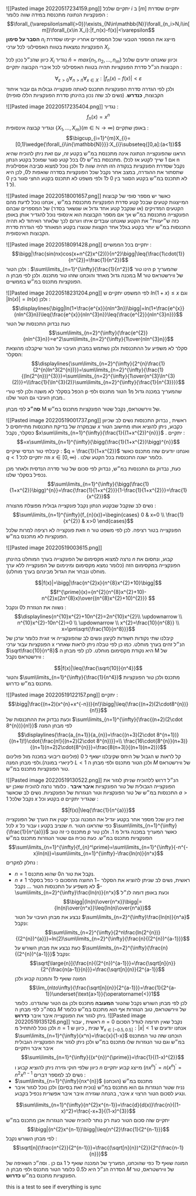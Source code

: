 ![[Pasted image 20220517234159.png]]
יתקיים שלכל $i$ ב $[m]$ יתקיים שסדרת הפונקציות הנתונה מתכנסת במידה שווה כלומר : 
$$\forall_{\varepsilon\small{>0}}\exists_{N\in\mathbb{N}}\forall_{n_i>N,i\in[m]}\forall_{x\in X_i}:|f_n(x)-f(x)|<\varepsilon$$
__הסבר על סימון__ $n_i$ מייצג את המספר הטבעי שכל המספרים אחריו יקיימו שסדרת הפונקציות נמצאות בטווח האפסילוני לכל ערכי $X_i$.

כיוון שהנ״ל נכון לכל $X_i$ נגדיר $\widetilde{n}=max\{{n_{1},n_{2},\dots,n_{m}}\}$ וכיוון שאנחנו יודעים שלכל הקבוצות הנ״ל סדרת הפונקציות תהיה בטווח האפסילוני לכל איברי הקבוצה יתקיים : 

$$\forall_{\varepsilon>0}\forall_{n>\widetilde{n}}\forall_{x\in X}:|f_{n}(x)-f(x)|<\varepsilon$$
 ולכן לפי הגדרה סדרת הפונקציות תתכנס לאותה פונקצייה גבולות גם עבור איחוד הקבוצות, __כנדרש__.  (נשים לב שזה נכון בהינתן סדרת הפונקציות הללו סופית)

![[Pasted image 20220517235404.png]]
נגדיר : 
$$f_{n}(x)=x^{n}$$
ונגדיר קבוצה אינסופית $\{ X_{1},\dots,X_{m}\}(m\in{\mathbb{N}}\rightarrow{\infty})$
באופן שתקיים : 
$$\bigcup_{i=1}^{m}X_{i}=[0,1)\wedge{\forall_{i\in{\mathbb{N}}}}:X_{i}\subseteq{[0,a]:(a<1)}$$
הראנו שהפונקצייה הנתונה אינה מתכנסת במ״ש בקטע זה, עם זאת ניתן להוכיח שהיא מתכנסת במ״ש ל0 בכל קטע סגור שמוכל בקטע הנתון. (אם $1$ שייך לקטע אז לכל n נקבל שסדרת הפונקציות בנקודה הזו תהיה שווה ל1 ולכן נוכל למצוא סביבה אפסילונית שתסתור את ההגדרה, במצב אחר נקבל שכל הפונקציות בסדרה שואפות ל0, לכן היא לא תתכנס במ״ש בקטע הסגור בין 0 ל1 ולפי משפט לא תתכנס בקטע החצי סגור בין 0 ל 1).

![[Pasted image 20220518001657.png]]
כאשר יש מספר סופי של קבוצות המייצגות קטעים שבכל קטע סדרת הפונקציות מתכנסת במ״ש , אנחנו נוכל לדעת מהם הקטעים המדויקים (או שנקבל קטע אחד גדול או שנשאר בסדר) של המספרים שבהם הפונקצייה מתכנסת במ״ש אך אם מספר הקבוצות הוא אינסופי נוכל להגדיר אותן באופן כזה ש״יעוות״ את הקטע שאנחנו עובדים איתו ויגרום לכך שלאחר האיחוד לא תהיה התכנסות במ״ש יותר בקטע בגלל אחד הקצוות שנוצרו בקטע המאוחד לפי הגדרת סדרת הקבוצות האינסופית.

![[Pasted image 20220518091428.png]]
יתקיים בכל הממשיים :
$$\bigg|\frac{sin(nx)cos(x+n^{2}x^{2})}{n^2}\bigg|\leq{\frac{1\cdot{1}}{n^{2}}=\frac{1}{n^2}}$$
ולכן הטור : $\sum\limits_{n=1}^{\infty}{\frac{1}{n^2}}$ הינו טור p שהמעריך במכנה גדול מאחד והוכחנו שזהו טור מתכנס. ולכן לפי מבחן ה M של ווירשטראס טור הפונקציות מתכנס במ״ש בממשיים. 

![[Pasted image 20220518231204.png]]
לפי המשפט יתקיים ש $ln(1+x)\leq{x}$ וגם  $|ln(x)|=ln(x)$ ולכן :
$$\displaylines{\bigg|ln(1+\frac{e^{x}}{nln^3n})\bigg|=ln(1+\frac{e^{x}}{nln^{3}n})\leq{\frac{e^{x}}{nln^{3}n}}\leq{\frac{e^{2}}{nln^{3}n}}}$$
כעת  נבדוק התכנסות של הטור
$$\sum\limits_{n=2}^{\infty}{\frac{e^{2}}{nln^{3}n}}=e^2\sum\limits_{n=2}^{\infty}{1\over{nln^{3}n}}$$
סקלר לא משפיע על ההתכנסות ולכן נשתמש במבחן העיבוי על הטור שיקבלנו מהוצאת הסקלר: 
$$\displaylines{\sum\limits_{n=2}^{\infty}{2^{n}\frac{1}{2^{n}ln^3(2^{n})}}=\sum\limits_{n=2}^{\infty}{\frac{1}{(ln(2^{n}))^{3}}}=\sum\limits_{n=2}^{\infty}{1\over{n^{3}\ln^{3}(2)}}=\\\frac{1}{\ln^{3}(2)}\sum\limits_{n=2}^{\infty}{\frac{1}{n^{3}}}}$$
הכפל בסקלר לא משנה ולכן לפי טורי p שהמעריך במכנה גדול מ1 הטור מתכנס ולפי מבחן העיבוי גם הטור שלנו..

__סה״כ__ לפי מבחן M של ווירשטראס, נקבל שטור הפונקציות מתכנס במ״ש.

![[Pasted image 20220519001737.png]]
ראשית , נבדוק התכנסות
נשים לב שכיוון שבמקרה של בדיקת התכנסות מתייחסים ל $x$ כקבוע, ניתן להוציא אותו מחישוב הטור כסקלר, נקבל $x\sum\limits_{n=1}^{\infty}{\frac{1}{(1+x^{2})^{n}}}$ .
יתקיים : 
$$=x\sum\limits_{n=1}^{\infty}{\bigg(\frac{1}{1+x^{2}}\bigg)^{n}}$$
קיבלתי טור הנדסי שיקיים : $q = \frac{1}{1+x^{2}}$ ואנחנו יודעים שזה מתכנס כאשר $q<1$ וזה יתקיים לכל $x\in[0,\infty)$ . כלומר ישנה התכנסות בכל הקטע שלנו.

כעת, נבדוק גם התכנסות במ״ש,  נבדוק לפי סכום של טור סדרה הנדסית ולאחר מכן נכפיל בסקלר שלנו. 
$$\sum\limits_{n=1}^{\infty}{\bigg(\frac{1}{1+x^{2}}\bigg)^{n}}=\frac{\frac{1}{1+x^{2}}}{1-\frac{1}{1+x^{2}}}=\frac{1}{x^{2}}$$
נשים לב שנקבל שבקטע הנתון נקבל פונקצייה גבולית מפוצלת מהצורה :
$$\sum\limits_{n=1}^{\infty}{f_{n}(x)}=\begin{cases}
    0 & x=0 \\
     \frac{1}{x^{2}} & x>0
  \end{cases}$$
וזאת פונקצייה לא רציפה למרות שלכל n הפונקצייה בטור רציפה. לכן לפי משפט טור הפונקציות לא מתכנס במ״ש.

![[Pasted image 20220519003615.png]]

נרצה למצוא מקסימום של הפונקצייה בערך המוחלט בהינתן $n$ קבוע, ונחסום את הפונקצייה במקסימום הזה (כלומר נמצא מקסימום ומינימום של הפונקצייה ללא ערך מוחלט ונבחר את הגדול מבינהם בערך מוחלט).

$$|f(x)|=\bigg|\frac{n^{2}x}{n^{8}x^{2}+10}\bigg|$$
$$f^{\prime}(x)={n^{2}(n^{8}x^{2}+10)-n^{2}x(2n^{8}x)\over{(n^{8}x^{2}+10)^{2}}}
$$
נשווה את הנגזרת ל0 ונקבל : 
$$\displaylines{n^{10}x^{2}+10n^{2}=2n^{10}x^{2}\\ \updownarrow \\ n^{10}x^{2}-10n^{2}=0 \\ \updownarrow \\ x^{2}=\frac{10}{n^{8}} \\ x=\pm\sqrt{\frac{10}{n^8}}}$$
קיבלנו שתי נקודות חשודות לקיצון ונשים לב שהפונקצייה אי זוגית כלומר ערכן של הפונקציות עבור ערכי x הנ״ל זהים בערך מוחלט.
כמו כן לפי טבלה ניתן לראות שאחרי $\sqrt\frac{10}{n^8}$ היא נקודת מקסימום מוחלט. 
לכן לפי מבחן ה M של ווירשטראס נקבל : 

$$|f(x)|\leq{\frac{\sqrt{10}}{n^4}}$$
והטור $\sum\limits_{n=1}^{\infty}{\frac{1}{n^4}}$ מתכנס ולכן טור הפונקציות מתכנס במ״ש כדרוש.


![[Pasted image 20220519122157.png]]
יתקיים :
$$\bigg|\frac{(n+2)(x^{n}+x^{-n})}{n!}\bigg|\leq{\frac{(n+2)(2\cdot8^{n})}{n!}}$$
וכעת נבדוק את ההתכנסות של $\sum\limits_{n=1}^{\infty}{\frac{(n+2)(2\cdot 8^{n})}{n!}}$  לפי מבחן המנה 
$$\displaylines{\frac{a_{n+1}}{a_{n}}=\frac{(n+3)(2\cdot 8^{n+1})}{(n+1)!}\cdot{\frac{n!}{(n+2)(2\cdot 8^{n})}}=\\ \frac{16\cdot{8^{n}}(n+3)}{(n+1)(n+2)2\cdot{8^{n}}}=\frac{8(n+3)}{(n+1)(n+2)}}$$
קל לראות ש הגבול של היחס שקיבלנו ישאף ל 0 (פולינום ריבועי במכנה מול פולינום ליניארי במונה).ולפי מבחן המנה $L<1$ ולכן הטור מתכנס ולפי מבחן ה $M$ של ווירשטראס טור הפונקציות מתכנס במ״ש.

![[Pasted image 20220519130522.png]]
הנ״ל דרוש ללהוכיח שניתן לגזור את הפונקצייה הגבולית של טור הפונקציות __איבר איבר__ . כלומר נרצה להוכיח שאכן יש התכנסות במ״ש של טור הפונקציות וטור הנגזרות של הפונקציות.
נשים לב שכאשר $a>1$ נקבל שלכל $x$ בקטע וכל $a$ שנגדיר יתקיים :

$$|f(x)|\leq{\frac{1}{n^{a}}}$$
זאת כיוון שכל מספר אחר בקטע יגדיל את המכנה ובכך יקטין את הערך של הפונקצייה לכל $x$ שנציב בקטע ו עבור כל $n$.
כפי שהראנו הטור  $\sum\limits_{n=1}^{\infty}{\frac{1}{n^{a}}}$ מתכנס כי זה טוב $p$ כאשר המעריך במכנה גדול מ 1. ולכן טור הפונקציות מתכנס במ״ש.
כעת נוכיח גם שטור הנגזרות מתכנס במ״שׁ
$$\sum\limits_{n=1}^{\infty}{f_{n}^\prime}=\sum\limits_{n=1}^{\infty}{-n^{-x}ln(n)}=\sum\limits_{n=1}^{\infty}-\frac{ln(n)}{n^x}$$
נחלק למקרים : 
* $n=1$ נקבל את טור ה$0$ שהוא מתכנס.
* $n\neq{1}$ ראשית, נשים לב שניתן להוציא את הסקלר $-1$ החוצה 
 מהסכום כי כפל בסקלר לא משפיע על התכנסות הטור ... נקבל $-\sum\limits_{n=2}^{\infty}\frac{ln(n)}{n^x}$ וכעת באופן דומה לנ״ל 
 $$\bigg|{ln(n)\over{n^x}}\bigg|={ln(n)\over{n^x}}\leq{ln(n)\over{n^a}}$$
 נבצע את מבחן העיבוי על הטור $\sum\limits_{n=2}^{\infty}\frac{ln(n)}{n^a}$ ונקבל:
 $$\sum\limits_{n=2}^{\infty}{2^n\frac{ln(2^{n})}{(2^{n})^{a}}}=ln(2)\sum\limits_{n=2}^{\infty}{\frac{n}{(2^{n})^{a-1}}}$$
 כעת נבצע את מבחן השורש על $\sum\limits_{n=2}^{\infty}{\frac{n}{(2^{n})^{a-1}}}$  ונקבל:
 $$\sqrt[\large{n}]{\frac{n}{(2^{n})^{a-1}}}=\frac{\sqrt[n]{n}}{2^{\frac{n(a-1)}{n}}}=\frac{\sqrt[n]{n}}{2^{a-1}}$$
 המונה שואף ל1 והמכנה קבוע ולכן 
 $$\lim_{n\to\infty}{\frac{\sqrt[n]{n}}{2^{a-1}}}=\frac{1}{2^{a-1}}\underset{\text{a>1}}{\operatorname{<}}1$$
 לכן לפי מבחן השורש נקבל שהטור __המעובה__ מתכנס ולכן גם הטור שהגדרנו. כלומר בסה״כ לפי מבחן ה $M$ של ווירשטראס, טוב הנגזרות אף הוא מתכנס במ״ש כלומר ניתן לגזור את הפונקצייה איבר איבר __כדרוש__.
![[Pasted image 20220519135126.png]]
ראשית , עבור $n=0$ נקבל שאין תרומה לגודל הסכום ולכן נוכל להתחיל מ $n=1$ שנית , כיוון ש $\forall_{x\in[-0.5,0.5]}:|x|<1$ אנחנו יודעים ש $\sum\limits_{n=1}^{\infty}{x^n}=\frac{x}{1-x}$  הוכחנו שזה טור המתכנס במ״ש וגם טור הנגזרות שלו מתכנס במ״ש ולכן ניתן לגזור את הפונקצייה הגבולית איבר איבר ויתקיים 
$$\sum\limits_{n=1}^{\infty}{(x^{n})^{\prime}}=\frac{1}{(1-x)^{2}}$$
כיוון שלפי חוקי גזירה ניתן להוציא קבוע ו $n$ מייצג קבוע יתקיים 
$(nx^{n})^{\prime}=n(x^{n})^{\prime}=n^{2}x^{n-1}$
נשים לב למספר דברים :
* $\sum\limits_{n=1}^{\infty}{nx^{n}}$ מתכנס במ״שׁ (הוכחנו)
* נניח שטור הנגזרות גם הוא מתכנס במ״ש (נוכיח זאת בסיום) ולכן נוכל לגזור איבר איבר, בהנחה שגזירה איבר איבר אפשרית נכפיל בקבוע $x$ ונגיע לסכום הטור הרצוי.

$$\sum\limits_{n=1}^{\infty}{n^{2}x^{n-1}}=\frac{d}{d(x)}\frac{n}{(1-x)^2}=\frac{-x+3}{(1-x)^{3}}$$
יתקיים שזה סכום הטור כעת רק נותר להוכיח שטור הנגזרות אכן מתכנס במ״ש
$$\bigg|{n^{2}x^{n-1}}\bigg|\leq{n^{2}\frac{1}{2^{n-1}}}$$
לפי מבחן השורש נקבל : 
$$\sqrt[n]{\frac{n^{2}}{2^{n-1}}}=\frac{(\sqrt[n]{n})^{2}}{2^{\frac{n-1}{n}}}$$
המונה שואף ל$1$ כפי שהוכחנו, המעריך של המכנה שואף ל $1$ גם כן . וסה״כ השאיפה של הסדרה הנ״ל היא ל$0.5$ כלומר הטור מתכנס ולפי מבחן ה $M$ של ווירשטראס, טור הפונקציות מתכנס במ״ש __כדרוש__. 



this is a test to see if everything is sync